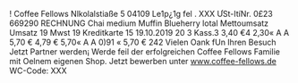 ! Coffee Fellows Nlkolalstiaße 5 04109 Le1p¿1g fel . XXX ƯSt-ItíNr. 0£23 669290 RECHNUNG Chai medium Muffin Blueherry lotal Mettoumsatz Umsatz 19 Mwst 19 Kreditkarte 15 19.10.2019 20 3 Kass.3 3,40 €4 2,30« A A 5,70 € 4,79 € 5,70« A A 0)91 « 5,70 € 242 Vielen Oank fUn Ihren Besuch Jetzt Partner werden¡ Werde feil der erfolgreichen Coffee Fellows Familie mit Oelnem eigenen Shop. Jetzt bewerben unter www.coffee-fellows.de WC-Code: XXX